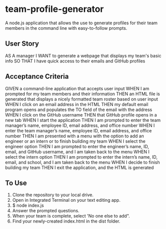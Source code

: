 # team-profile-generator
A node.js application that allows the use to generate profiles for their team members in the command line with easy-to-follow prompts. 

## User Story  
AS A manager
I WANT to generate a webpage that displays my team's basic info
SO THAT I have quick access to their emails and GitHub profiles

## Acceptance Criteria  
GIVEN a command-line application that accepts user input
WHEN I am prompted for my team members and their information
THEN an HTML file is generated that displays a nicely formatted team roster based on user input
WHEN I click on an email address in the HTML
THEN my default email program opens and populates the TO field of the email with the address
WHEN I click on the GitHub username
THEN that GitHub profile opens in a new tab
WHEN I start the application
THEN I am prompted to enter the team manager’s name, employee ID, email address, and office number
WHEN I enter the team manager’s name, employee ID, email address, and office number
THEN I am presented with a menu with the option to add an engineer or an intern or to finish building my team
WHEN I select the engineer option
THEN I am prompted to enter the engineer’s name, ID, email, and GitHub username, and I am taken back to the menu
WHEN I select the intern option
THEN I am prompted to enter the intern’s name, ID, email, and school, and I am taken back to the menu
WHEN I decide to finish building my team
THEN I exit the application, and the HTML is generated


## To Use  
1. Clone the repository to your local drive. 
2. Open in Integrated Terminal on your text editing app.
3. $ node index.js
4. Answer the prompted questions.
5. When your team is complete, select 'No one else to add".
6. Find your newly-created index.html in the dist folder. 
